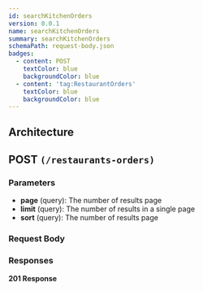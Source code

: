 ```yaml
---
id: searchKitchenOrders
version: 0.0.1
name: searchKitchenOrders
summary: searchKitchenOrders
schemaPath: request-body.json
badges:
  - content: POST
    textColor: blue
    backgroundColor: blue
  - content: 'tag:RestaurantOrders'
    textColor: blue
    backgroundColor: blue
---
```

## Architecture
<NodeGraph />



## POST `(/restaurants-orders)`

### Parameters
- **page** (query): The number of results page
- **limit** (query): The number of results in a single page
- **sort** (query): The number of results page



### Request Body
<SchemaViewer file="request-body.json" maxHeight="500" id="request-body" />


### Responses
**201 Response**
<SchemaViewer file="response-201.json" maxHeight="500" id="response-201" />
